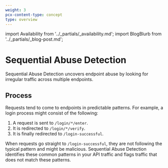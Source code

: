 ```yaml
---
weight: 3
pcx-content-type: concept
type: overview
---
```


import Availability from '../_partials/_availability.md';
import BlogBlurb from '../_partials/_blog-post.md';

# Sequential Abuse Detection

<Availability />

Sequential Abuse Detection uncovers endpoint abuse by looking for irregular traffic across multiple endpoints.

## Process

Requests tend to come to endpoints in predictable patterns. For example, a login process might consist of the following:

1. A request is sent to `/login/*/enter`.
1. It is redirected to `/login/*/verify`.
1. It is finally redirected to `/login-successful`.

When requests go straight to `/login-successful`, they are not following the typical pattern and might be malicious. Sequential Abuse Detection identifies these common patterns in your API traffic and flags traffic that does not match these patterns.

<BlogBlurb />
